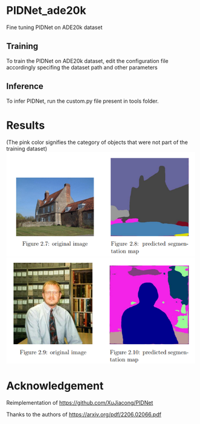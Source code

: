 # PIDNet_ade20k
Fine tuning PIDNet on ADE20k dataset
## Training
To train the PIDNet on ADE20k dataset, edit the configuration file accordingly specifing the dataset path and other parameters

## Inference
To infer PIDNet, run the custom.py file present in tools folder.

# Results
(The pink color signifies the category of objects that were not part of the training dataset)
<img src="https://github.com/MrAsifKhan/PIDNet_ade20k/blob/main/images/sample_output_1.png" alt="sample output" width="500"/>
<img src="https://github.com/MrAsifKhan/PIDNet_ade20k/blob/main/images/sample_output_2.png" alt="sample output" width="500"/>

# Acknowledgement
Reimplementation of https://github.com/XuJiacong/PIDNet

Thanks to the authors of https://arxiv.org/pdf/2206.02066.pdf
